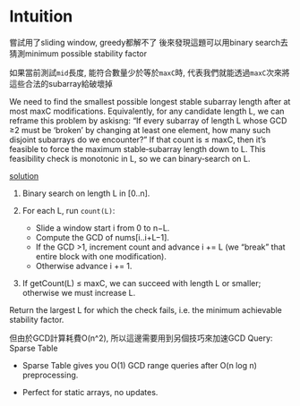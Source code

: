 # Intuition

嘗試用了sliding window, greedy都解不了
後來發現這題可以用binary search去猜測minimum possible stability factor

如果當前測試`mid`長度, 能符合數量少於等於`maxC`時, 代表我們就能透過`maxC`次來將這些合法的subarray給破壞掉

We need to find the smallest possible longest stable subarray length after at most maxC modifications. Equivalently, for any candidate length L, we can reframe this problem by askisng: “If every subarray of length L whose GCD ≥2 must be ‘broken’ by changing at least one element, how many such disjoint subarrays do we encounter?” If that count is ≤ maxC, then it’s feasible to force the maximum stable‐subarray length down to L. This feasibility check is monotonic in L, so we can binary‐search on L.

[solution](https://leetcode.com/problems/minimum-stability-factor-of-array/solutions/6924818/binary-search-on-stability-factor)
1. Binary search on length L in [0..n].

2. For each L, run `count(L)`:

    - Slide a window start i from 0 to n−L.
    - Compute the GCD of nums[i..i+L−1].
    - If the GCD >1, increment count and advance i += L (we “break” that entire block with one modification).
    - Otherwise advance i += 1.
3. If getCount(L) ≤ maxC, we can succeed with length L or smaller; otherwise we must increase L.

Return the largest L for which the check fails, i.e. the minimum achievable stability factor.

但由於GCD計算耗費O(n^2), 所以這邊需要用到另個技巧來加速GCD Query: Sparse Table

- Sparse Table gives you O(1) GCD range queries after O(n log n) preprocessing.

- Perfect for static arrays, no updates.